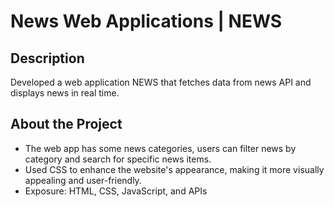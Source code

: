 # News Web Applications | NEWS 

## Description
Developed a web application NEWS that fetches data from news API and displays news in real time.

## About the Project
- The web app has some news categories, users can filter news by category and search for specific news items.
- Used CSS to enhance the website's appearance, making it more visually appealing and user-friendly.
- Exposure: HTML, CSS, JavaScript, and APIs

